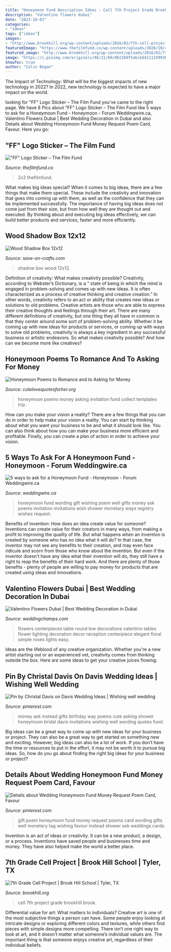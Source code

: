 ```yaml
---
title: "Honeymoon Fund Description Ideas : Cell 7th Project Grade Brookhill Brook"
description: "Valentino flowers dubai"
date: "2023-10-03"
categories:
- "ideas"
tags: ["ideas"]
images:
- "http://www.brookhill.org/wp-content/uploads/2016/02/7th-cell-projectta-20.jpg?w=768"
featuredImage: "https://www.thefilmfund.co/wp-content/uploads/2020/10/45747-5.jpg"
featured_image: "http://www.brookhill.org/wp-content/uploads/2016/02/7th-cell-projectta-20.jpg?w=768"
image: "https://i.pinimg.com/originals/86/21/60/862160f5abcbd411133993b0bd70c2c9.jpg"
ShowToc: true
author: "Colin Bogan"
---
```



The Impact of Technology: What will be the biggest impacts of new technology in 2022?
In 2022, new technology is expected to have a major impact on the world.

	

		
looking for &quot;FF&quot; Logo Sticker – The Film Fund you've came to the right page. We have 8 Pics about &quot;FF&quot; Logo Sticker – The Film Fund like 5 ways to ask for a Honeymoon Fund - Honeymoon - Forum Weddingwire.ca, Valentino Flowers Dubai | Best Wedding Decoration in Dubai and also Details about Wedding Honeymoon Fund Money Request Poem Card, Favour. Here you go:
		
    
## &quot;FF&quot; Logo Sticker – The Film Fund

<img loading=lazy src="https://www.thefilmfund.co/wp-content/uploads/2020/10/45747-5.jpg" onerror="this.onerror=null;this.src='https://tse3.mm.bing.net/th?id=OIP.sSsgH0iWWSMxjSYCjpyYBwHaHa&amp;pid=15.1';" alt="&quot;FF&quot; Logo Sticker – The Film Fund">

_Source: thefilmfund.co_

>2x2 thefilmfund. 

	

What makes big ideas special?
When it comes to big ideas, there are a few things that make them special. These include the creativity and innovation that goes into coming up with them, as well as the confidence that they can be implemented successfully. The importance of having big ideas does not come just from their size, but from how well they are thought out and executed. By thinking about and executing big ideas effectively, we can build better products and services, faster and more efficiently.

    
## Wood Shadow Box 12x12

<img loading=lazy src="http://d28xhcgddm1buq.cloudfront.net/product-images/wood-shadow-box-12-3.jpg" onerror="this.onerror=null;this.src='https://tse2.mm.bing.net/th?id=OIP.Y8grEiZMTQXvU1KF1Gj_TAHaKX&amp;pid=15.1';" alt="Wood Shadow Box 12x12">

_Source: save-on-crafts.com_

>shadow box wood 12x12. 

	

Definition of creativity: What makes creativity possible?
Creativity, according to Webster’s Dictionary, is a “ state of being in which the mind is engaged in problem-solving and comes up with new ideas. It is often characterized as a process of creative thinking and creative creation.” In other words, creativity refers to an act or ability that creates new ideas or solutions to old problems. Creative artists are those who are able to express their creative thoughts and feelings through their art.
There are many different definitions of creativity, but one thing they all have in common is that they center around some sort of problem-solving ability. Whether it be coming up with new ideas for products or services, or coming up with ways to solve old problems, creativity is always a key ingredient in any successful business or artistic endeavors. So what makes creativity possible? And how can we become more like creatives?

    
## Honeymoon Poems To Romance And To Asking For Money

<img loading=lazy src="https://cutelovequotesforher.org/wp-content/uploads/2016/08/honeymoon-fund-poems.jpg" onerror="this.onerror=null;this.src='https://tse1.mm.bing.net/th?id=OIP.RPO_9iTOsVB-gPQy3sgmqAAAAA&amp;pid=15.1';" alt="Honeymoon Poems to Romance and to Asking for Money">

_Source: cutelovequotesforher.org_

>honeymoon poems money asking invitation fund collect templates trip. 

	

How can you make your vision a reality?
There are a few things that you can do in order to help make your vision a reality. You can start by thinking about what you want your business to be and what it should look like. You can also think about how you can make your business more efficient and profitable. Finally, you can create a plan of action in order to achieve your vision.

    
## 5 Ways To Ask For A Honeymoon Fund - Honeymoon - Forum Weddingwire.ca

<img loading=lazy src="https://cdn0.weddingwire.ca/usr/6/7/3/4/cfb_3105.jpg" onerror="this.onerror=null;this.src='https://tse1.mm.bing.net/th?id=OIP.E6ByCXfQdpO0XD_wJDc9jAAAAA&amp;pid=15.1';" alt="5 ways to ask for a Honeymoon Fund - Honeymoon - Forum Weddingwire.ca">

_Source: weddingwire.ca_

>honeymoon fund wording gift wishing poem well gifts money ask poems invitation invitations wish shower monetary ways registry wishes request. 

	

Benefits of invention: How does an idea create value for someone?
Inventions can create value for their creators in many ways, from making a profit to improving the quality of life. But what happens when an invention is created by someone who has no idea what it will do? In that case, the inventor may not see any benefits to their creation, and may even face ridicule and scorn from those who know about the invention. But even if the inventor doesn't have any idea what their invention will do, they still have a right to reap the benefits of their hard work. And there are plenty of those benefits - plenty of people are willing to pay money for products that are created using ideas and innovations.

    
## Valentino Flowers Dubai | Best Wedding Decoration In Dubai

<img loading=lazy src="https://www.weddingchamps.com/wp-content/uploads/2017/05/Valentino-flowers-chair.jpg" onerror="this.onerror=null;this.src='https://tse1.mm.bing.net/th?id=OIP.HiQBbqWtcCmbNVTB39xtWQHaLH&amp;pid=15.1';" alt="Valentino Flowers Dubai | Best Wedding Decoration in Dubai">

_Source: weddingchamps.com_

>flowers centerpieces table round low decorations valentino tables flower lighting decoration decor reception centerpiece elegant floral simple roses lights easy. 

	

Ideas are the lifeblood of any creative organization. Whether you're a new artist starting out or an experienced vet, creativity comes from thinking outside the box. Here are some ideas to get your creative juices flowing: 

    
## Pin By Christal Davis On Davis Wedding Ideas | Wishing Well Wedding

<img loading=lazy src="https://i.pinimg.com/originals/86/21/60/862160f5abcbd411133993b0bd70c2c9.jpg" onerror="this.onerror=null;this.src='https://tse2.mm.bing.net/th?id=OIP.3IegILIQYmH3kbtsBaJL3QHaJ4&amp;pid=15.1';" alt="Pin by Christal Davis on Davis Wedding Ideas | Wishing well wedding">

_Source: pinterest.com_

>money ask instead gifts birthday way poems cute asking shower honeymoon bridal davis invitations wishing well wording quotes fund. 

	

Big ideas can be a great way to come up with new ideas for your business or project. They can also be a great way to get started on something new and exciting. However, big ideas can also be a lot of work. If you don’t have the time or resources to put in the effort, it may not be worth it to pursue big ideas. So, how do you go about finding the right big ideas for your business or project?

    
## Details About Wedding Honeymoon Fund Money Request Poem Card, Favour

<img loading=lazy src="https://i.pinimg.com/originals/78/8e/08/788e08078ce4c603fc93a8773e149f6f.jpg" onerror="this.onerror=null;this.src='https://tse3.mm.bing.net/th?id=OIP.Nfuqs1WkE-krWs7-c-AylAHaJ4&amp;pid=15.1';" alt="Details about Wedding Honeymoon Fund Money Request Poem Card, Favour">

_Source: pinterest.com_

>gift poem honeymoon fund money request poems card wording gifts well monetary tag wishing favour instead shower ask weddings cards. 

	

Invention is an act of ideas or creativity. It can be a new product, a design, or a process. Inventions have saved people and businesses time and money. They have also helped make the world a better place.

    
## 7th Grade Cell Project | Brook Hill School | Tyler, TX

<img loading=lazy src="http://www.brookhill.org/wp-content/uploads/2016/02/7th-cell-projectta-20.jpg?w=768" onerror="this.onerror=null;this.src='https://tse3.mm.bing.net/th?id=OIP.kKTax-6JRUwcs_IXlqSRMQHaE8&amp;pid=15.1';" alt="7th Grade Cell Project | Brook Hill School | Tyler, TX">

_Source: brookhill.org_

>cell 7th project grade brookhill brook. 

	

Differential value for art: What matters to individuals?
Creative art is one of the most subjective things a person can have. Some people enjoy looking at intricate designs or exploring different colors and textures, while others find pieces with simple designs more compelling. There isn’t one right way to look at art, and it doesn’t matter what someone’s individual values are. The important thing is that someone enjoys creative art, regardless of their individual beliefs.


